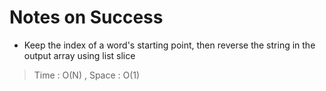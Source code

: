 # Notes on Success
+ Keep the index of a word's starting point,
  then reverse the string in the output array using list slice

> Time : O(N) , Space : O(1)

